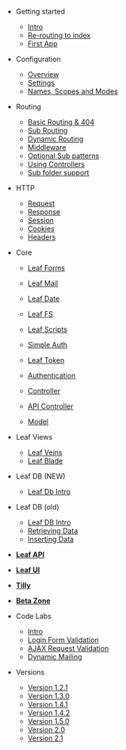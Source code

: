 * Getting started
  * [Intro](leaf/v/2.1/intro/)
  * [Re-routing to index](leaf/v/2.1/intro/htaccess.md)
  * [First App](leaf/v/2.1/intro/first.md)

* Configuration
  * [Overview](leaf/v/2.1/config/)
  * [Settings](leaf/v/2.1/config/settings.md)
  * [Names, Scopes and Modes](leaf/v/2.1/config/nsm.md)

* Routing
  * [Basic Routing & 404](leaf/v/2.1/routing/)
  * [Sub Routing](leaf/v/2.1/routing/sub-routing.md)
  * [Dynamic Routing](leaf/v/2.1/routing/dynamic.md)
  * [Middleware](leaf/v/2.1/routing/middleware.md)
  * [Optional Sub patterns](leaf/v/2.1/routing/sub-patterns.md)
  * [Using Controllers](leaf/v/2.1/routing/controller.md)
  * [Sub folder support](leaf/v/2.1/routing/sub-folder.md)

* HTTP
  * [Request](leaf/v/2.1/http/request.md)
  * [Response](leaf/v/2.1/http/response.md)
  * [Session](leaf/v/2.1/http/session.md)
  * [Cookies](leaf/v/2.1/http/cookies.md)
  * [Headers](leaf/v/2.1/http/headers.md)

* Core
  * [Leaf Forms](leaf/v/2.1/core/forms.md)
  * [Leaf Mail](leaf/v/2.1/core/mail.md)
  * [Leaf Date](leaf/v/2.1/core/date.md)
  * [Leaf FS](leaf/v/2.1/core/fs.md)
  * [Leaf Scripts](leaf/v/2.1/core/scripts.md)
  
  * [Simple Auth](leaf/v/2.1/core/auth.md)
  * [Leaf Token](leaf/v/2.1/core/token.md)
  * [Authentication](leaf/v/2.1/core/authentication.md)
  
  * [Controller](leaf/v/2.1/core/controller.md)
  * [API Controller](leaf/v/2.1/core/api-controller.md)
  * [Model](leaf/v/2.1/core/model.md)

* Leaf Views
  * [Leaf Veins](leaf/v/2.1/views/veins.md)
  * [Leaf Blade](leaf/v/2.1/views/blade.md)

* Leaf DB (NEW)
  * [Leaf Db Intro](leaf/v/2.1/db/)

* Leaf DB (old)
  * [Leaf DB Intro](leaf/v/2.1/database/)
  * [Retrieving Data](leaf/v/2.1/database/select)
  * [Inserting Data](leaf/v/2.1/database/insert)

* [**Leaf API**](leaf-api/)

* [**Leaf UI**](ui/)

* [**Tilly**](tilly/)

* [**Beta Zone**](leaf/v/2.1/beta-zone/)

* Code Labs
  * [Intro](codelabs/)
  * [Login Form Validation](codelabs/v2.x/form-validation/login/)
  * [AJAX Request Validation](codelabs/v2.x/form-validation/ajax/)
  * [Dynamic Mailing](codelabs/v2.x/mail/dynamic-mail-templating/)
  
* Versions
  * [Version 1.2.1](https://leaf-docs.netlify.app/v1.2.1/index.html)
  * [Version 1.3.0](https://leaf-docs.netlify.app/v1.3.0/index.html)
  * [Version 1.4.1](https://leaf-docs.netlify.app/v1.4.1/index.html)
  * [Version 1.4.2](https://leaf-docs.netlify.app/v1.4.2/index.html)
  * [Version 1.5.0](https://leaf-docs.netlify.app/v1.5.0/index.html)
  * [Version 2.0](leaf/v/2.0/)
  * [Version 2.1](leaf/v/2.1/)
